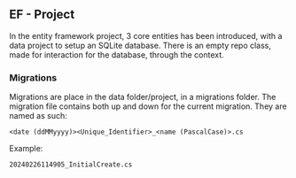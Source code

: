 
## EF - Project

In the entity framework project, 3 core entities has been introduced, with a data project to setup an SQLite database. There is an empty repo class, made for interaction for the database, through the context.

### Migrations
Migrations are place in the data folder/project, in a migrations folder. The migration file contains both up and down for the current migration. They are named as such:
```
<date (ddMMyyyy)><Unique_Identifier>_<name (PascalCase)>.cs
```
Example:

```
20240226114905_InitialCreate.cs
```

